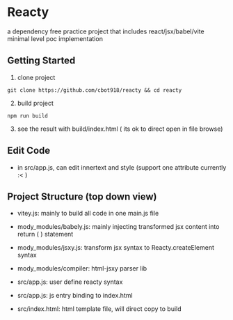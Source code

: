 # Reacty
a dependency free practice project that includes react/jsx/babel/vite minimal level poc implementation

## Getting Started
1. clone project
```
git clone https://github.com/cbot918/reacty && cd reacty
```

2. build project
```
npm run build
```

3. see the result with build/index.html ( its ok to direct open in file browse)

## Edit Code
- in src/app.js, can edit innertext and style (support one attribute currently :< )


## Project Structure (top down view)
- vitey.js: mainly to build all code in one main.js file

- mody_modules/babely.js: mainly injecting transformed jsx 
content into return ( ) statement

- mody_modules/jsxy.js: transform jsx syntax to Reacty.createElement syntax

- mody_modules/compiler: html-jsxy  parser lib

- src/app.js: user define reacty syntax

- src/app.js: js entry binding to index.html

- src/index.html: html template file, will direct copy to build
